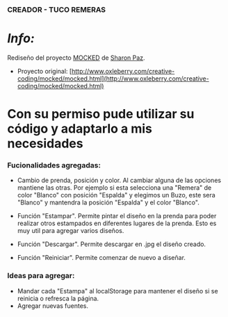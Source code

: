 ### CREADOR - TUCO REMERAS

# _Info:_

Rediseño del proyecto [MOCKED](https://github.com/oxleberry/mocked) de [Sharon Paz](http://www.oxleberry.com).

- Proyecto original:
  [http://www.oxleberry.com/creative-coding/mocked/mocked.html](http://www.oxleberry.com/creative-coding/mocked/mocked.html)

# Con su permiso pude utilizar su código y adaptarlo a mis necesidades

### Fucionalidades agregadas:

- Cambio de prenda, posición y color. Al cambiar alguna de las opciones mantiene las otras. Por ejemplo si esta selecciona una "Remera" de color "Blanco" con posición "Espalda" y elegimos un Buzo, este sera "Blanco" y mantendra la posición "Espalda" y el color "Blanco".

- Función "Estampar". Permite pintar el diseño en la prenda para poder realizar otros estampados en diferentes lugares de la prenda. Esto es muy util para agregar varios diseños.

- Función "Descargar". Permite descargar en .jpg el diseño creado.

- Función "Reiniciar". Permite comenzar de nuevo a diseñar.

### Ideas para agregar:

- Mandar cada "Estampa" al localStorage para mantener el diseño si se reinicia o refresca la página.
- Agregar nuevas fuentes.
